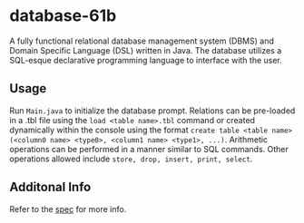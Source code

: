 # database-61b
A fully functional relational database management system (DBMS) and Domain Specific Language (DSL) written in Java. The database utilizes a SQL-esque declarative programming language to interface with the user.

## Usage
Run ``Main.java`` to initialize the database prompt. Relations can be pre-loaded in a .tbl file using the ``load <table name>.tbl`` command or created dynamically within the console using the format ``create table <table name> (<column0 name> <type0>, <column1 name> <type1>, ...)``. Arithmetic operations can be performed in a manner similar to SQL commands. Other operations allowed include ``store, drop, insert, print, select``.

## Additonal Info
Refer to the [spec](http://datastructur.es/sp17/materials/proj/proj2/proj2.html) for more info.